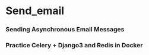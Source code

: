 # Send_email

### Sending Asynchronous Email Messages
### Practice Celery + Django3 and Redis in Docker
